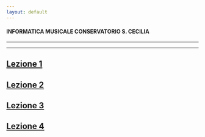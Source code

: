 ```yaml
---
layout: default
---
```

#### INFORMATICA MUSICALE CONSERVATORIO S. CECILIA
----
----

## [Lezione 1](http://francescoziello.github.io/IMCSC/lezione1.html)


## [Lezione 2](http://francescoziello.github.io/IMCSC/lezione2.html)

## [Lezione 3](http://francescoziello.github.io/IMCSC/lezione3.html)

## [Lezione 4](http://francescoziello.github.io/IMCSC/lezione4.html)
